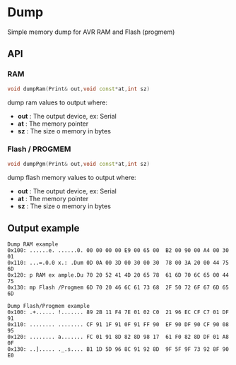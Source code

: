 # Dump

Simple memory dump for AVR RAM and Flash (progmem)

## API

### RAM

```c++
void dumpRam(Print& out,void const*at,int sz)
```
dump ram values to output where:

- **out** : The output device, ex: Serial
- **at** : The memory pointer
- **sz** : The size o memory in bytes

### Flash / PROGMEM
```c++
void dumpPgm(Print& out,void const*at,int sz)
```
dump flash memory values to output where:

- **out** : The output device, ex: Serial
- **at** : The memory pointer
- **sz** : The size o memory in bytes

## Output example

```text
Dump RAM example
0x100: ......e. ......0. 00 00 00 00 E9 00 65 00  B2 00 90 00 A4 00 30 01
0x110: ...=.0.0 x.: .Dum 0D 0A 00 3D 00 30 00 30  78 00 3A 20 00 44 75 6D
0x120: p RAM ex ample.Du 70 20 52 41 4D 20 65 78  61 6D 70 6C 65 00 44 75
0x130: mp Flash /Progmem 6D 70 20 46 6C 61 73 68  2F 50 72 6F 67 6D 65 6D

Dump Flash/Progmem example
0x100: .+...... !....... 89 2B 11 F4 7E 01 02 C0  21 96 EC CF C7 01 DF 91
0x110: ........ ........ CF 91 1F 91 0F 91 FF 90  EF 90 DF 90 CF 90 08 95
0x120: ........ a....... FC 01 91 8D 82 8D 98 17  61 F0 82 8D DF 01 A8 0F
0x130: ..]..... ._.s.... B1 1D 5D 96 8C 91 92 8D  9F 5F 9F 73 92 8F 90 E0
```
